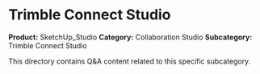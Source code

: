 # Trimble Connect Studio

**Product:** SketchUp_Studio
**Category:** Collaboration Studio
**Subcategory:** Trimble Connect Studio

This directory contains Q&A content related to this specific subcategory.
